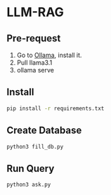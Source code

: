 # LLM-RAG

## Pre-request

1. Go to [Ollama](https://ollama.com/), install it.
2. Pull llama3.1
3. ollama serve

## Install

```bash
pip install -r requirements.txt
```

## Create Database

```bash
python3 fill_db.py
```

## Run Query

```bash
python3 ask.py
```
